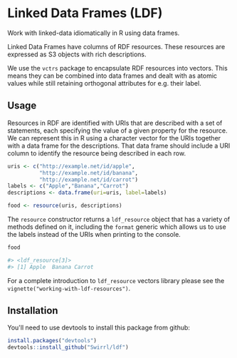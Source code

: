# Linked Data Frames (LDF)

Work with linked-data idiomatically in R using data frames.

Linked Data Frames have columns of RDF resources. These resources are expressed as S3 objects with rich descriptions.

We use the `vctrs` package to encapsulate RDF resources into vectors. This means they can be combined into data frames and dealt with as atomic values while still retaining orthogonal attributes for e.g. their label.

## Usage

Resources in RDF are identified with URIs that are described with a set of statements, each specifying the value of a given property for the resource. We can represent this in R using a character vector for the URIs together with a data frame for the descriptions. That data frame should include a URI column to identify the resource being described in each row.

```r
uris <- c("http://example.net/id/apple",
          "http://example.net/id/banana",
          "http://example.net/id/carrot")
labels <- c("Apple","Banana","Carrot")
descriptions <- data.frame(uri=uris, label=labels)

food <- resource(uris, descriptions)
```

The `resource` constructor returns a `ldf_resource` object that has a variety of methods defined on it, including the `format` generic which allows us to use the labels instead of the URIs when printing to the console.

```r
food

#> <ldf_resource[3]>
#> [1] Apple  Banana Carrot
```

For a complete introduction to `ldf_resource` vectors library please see the `vignette("working-with-ldf-resources")`.



## Installation

You'll need to use devtools to install this package from github:

```r
install.packages("devtools")
devtools::install_github("Swirrl/ldf")
```

